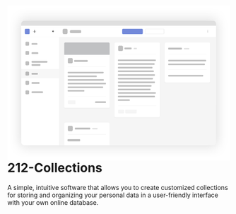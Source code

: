 
<picture>
  <source media="(prefers-color-scheme: dark)" srcset="https://raw.githubusercontent.com/212-Collections/Branding/main/thumbnail/thumbnail_dark_shadow.png">
  <source media="(prefers-color-scheme: light)" srcset="https://raw.githubusercontent.com/212-Collections/Branding/main/thumbnail/thumbnail_light_shadow.png">
  <img align="right" height="350px" alt="thumbnail" src="https://raw.githubusercontent.com/212-Collections/Branding/main/thumbnail/thumbnail_light_shadow.png">
</picture>

# 212-Collections


A simple, intuitive software that allows you to create customized collections for storing and organizing your personal data in a user-friendly interface with your own online database.
